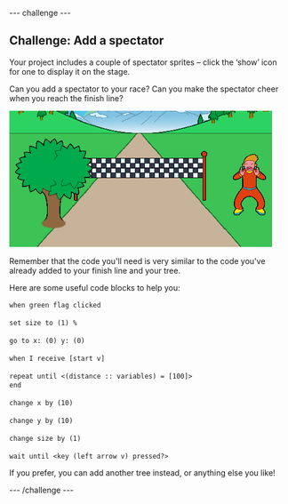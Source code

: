 --- challenge ---

## Challenge: Add a spectator

Your project includes a couple of spectator sprites – click the ‘show’ icon for one to display it on the stage. 

Can you add a spectator to your race? Can you make the spectator cheer when you reach the finish line?

![a spectator in the game](images/sprint-spectator.png)

Remember that the code you'll need is very similar to the code you've already added to your finish line and your tree.

Here are some useful code blocks to help you:

```blocks3
when green flag clicked

set size to (1) %

go to x: (0) y: (0)

when I receive [start v]

repeat until <(distance :: variables) = [100]>
end

change x by (10)

change y by (10)

change size by (1)

wait until <key (left arrow v) pressed?>
```

If you prefer, you can add another tree instead, or anything else you like!


--- /challenge ---